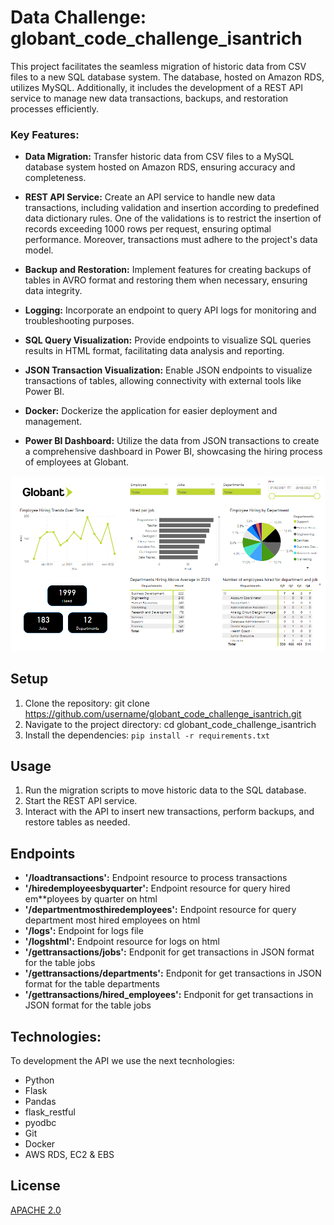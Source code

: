 # Data Challenge: globant_code_challenge_isantrich

This project facilitates the seamless migration of historic data from CSV files to a new SQL database system. The database, hosted on Amazon RDS, utilizes MySQL. Additionally, it includes the development of a REST API service to manage new data transactions, backups, and restoration processes efficiently.

### Key Features:

- **Data Migration:** Transfer historic data from CSV files to a MySQL database system hosted on Amazon RDS, ensuring accuracy and completeness.

- **REST API Service:** Create an API service to handle new data transactions, including validation and insertion according to predefined data dictionary rules. One of the validations is to restrict the insertion of records exceeding 1000 rows per request, ensuring optimal performance. Moreover, transactions must adhere to the project's data model.

- **Backup and Restoration:** Implement features for creating backups of tables in AVRO format and restoring them when necessary, ensuring data integrity.

- **Logging:** Incorporate an endpoint to query API logs for monitoring and troubleshooting purposes.

- **SQL Query Visualization:** Provide endpoints to visualize SQL queries results in HTML format, facilitating data analysis and reporting.

- **JSON Transaction Visualization:** Enable JSON endpoints to visualize transactions of tables, allowing connectivity with external tools like Power BI.

- **Docker:** Dockerize the application for easier deployment and management.

- **Power BI Dashboard:** Utilize the data from JSON transactions to create a comprehensive dashboard in Power BI, showcasing the hiring process of employees at Globant.

![Globant Dashboard](./assets/Globant_dashboard_image.png)

## Setup

1. Clone the repository: git clone https://github.com/username/globant_code_challenge_isantrich.git
2. Navigate to the project directory: cd globant_code_challenge_isantrich
3. Install the dependencies: `pip install -r requirements.txt`

## Usage

1. Run the migration scripts to move historic data to the SQL database.
2. Start the REST API service.
3. Interact with the API to insert new transactions, perform backups, and restore tables as needed.

## Endpoints

- **'/loadtransactions':** Endpoint resource to process transactions
- **'/hiredemployeesbyquarter':** Endpoint resource for query hired em\*\*ployees by quarter on html
- **'/departmentmosthiredemployees':** Endpoint resource for query department most hired employees on html
- **'/logs':** Endpoint for logs file
- **'/logshtml':** Endpoint resource for logs on html
- **'/gettransactions/jobs':** Endponit for get transactions in JSON format for the table jobs
- **'/gettransactions/departments':** Endponit for get transactions in JSON format for the table departments
- **'/gettransactions/hired_employees':** Endponit for get transactions in JSON format for the table jobs

## Technologies:

To development the API we use the next tecnhologies:

- Python
- Flask
- Pandas
- flask_restful
- pyodbc
- Git
- Docker
- AWS RDS, EC2 & EBS

## License

[APACHE 2.0](http://www.apache.org/licenses/)

